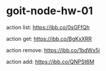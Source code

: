 # goit-node-hw-01

action list: https://ibb.co/0sGFfQh

action get: https://ibb.co/BgKxXRR

action remove: https://ibb.co/1bdWx5j

action add: https://ibb.co/QNPSt6M
